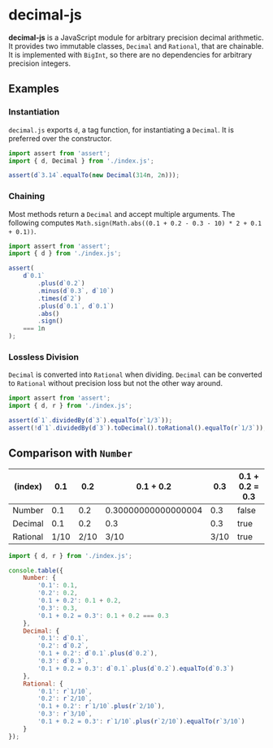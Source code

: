# decimal-js

**decimal-js** is a JavaScript module for arbitrary precision decimal arithmetic.
It provides two immutable classes, `Decimal` and `Rational`, that are chainable.
It is implemented with `BigInt`, so there are no dependencies for arbitrary precision integers.

## Examples

### Instantiation

`decimal.js` exports `d`, a tag function, for instantiating a `Decimal`.
It is preferred over the constructor.

```js
import assert from 'assert';
import { d, Decimal } from './index.js';

assert(d`3.14`.equalTo(new Decimal(314n, 2n)));
```

### Chaining

Most methods return a `Decimal` and accept multiple arguments.
The following computes `Math.sign(Math.abs((0.1 + 0.2 - 0.3 - 10) * 2 + 0.1 + 0.1))`.

```js
import assert from 'assert';
import { d } from './index.js';

assert(
	d`0.1`
		.plus(d`0.2`)
		.minus(d`0.3`, d`10`)
		.times(d`2`)
		.plus(d`0.1`, d`0.1`)
		.abs()
		.sign()
	=== 1n
);
```

### Lossless Division

`Decimal` is converted into `Rational` when dividing.
`Decimal` can be converted to `Rational` without precision loss but not the other way around.

```js
import assert from 'assert';
import { d, r } from './index.js';

assert(d`1`.dividedBy(d`3`).equalTo(r`1/3`));
assert(!d`1`.dividedBy(d`3`).toDecimal().toRational().equalTo(r`1/3`));
```

## Comparison with `Number`

| (index)  | 0.1  | 0.2  | 0.1 + 0.2           | 0.3  | 0.1 + 0.2 = 0.3 |
| -------- | ---- | ---- | ------------------- | ---- | --------------- |
| Number   | 0.1  | 0.2  | 0.30000000000000004 | 0.3  | false           |
| Decimal  | 0.1  | 0.2  | 0.3                 | 0.3  | true            |
| Rational | 1/10 | 2/10 | 3/10                | 3/10 | true            |

```js
import { d, r } from './index.js';

console.table({
	Number: {
		'0.1': 0.1,
		'0.2': 0.2,
		'0.1 + 0.2': 0.1 + 0.2,
		'0.3': 0.3,
		'0.1 + 0.2 = 0.3': 0.1 + 0.2 === 0.3
	},
	Decimal: {
		'0.1': d`0.1`,
		'0.2': d`0.2`,
		'0.1 + 0.2': d`0.1`.plus(d`0.2`),
		'0.3': d`0.3`,
		'0.1 + 0.2 = 0.3': d`0.1`.plus(d`0.2`).equalTo(d`0.3`)
	},
	Rational: {
		'0.1': r`1/10`,
		'0.2': r`2/10`,
		'0.1 + 0.2': r`1/10`.plus(r`2/10`),
		'0.3': r`3/10`,
		'0.1 + 0.2 = 0.3': r`1/10`.plus(r`2/10`).equalTo(r`3/10`)
	}
});
```
